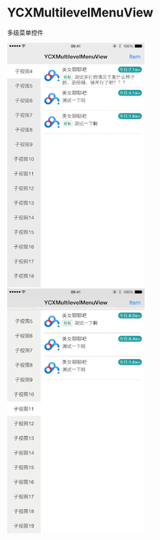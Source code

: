 # YCXMultilevelMenuView
多级菜单控件

<img src="https://github.com/Aster0id/YCXMultilevelMenuView/blob/master/Assets/YCXMultilevelMenuView_img_1.gif" width="320">
<img src="https://github.com/Aster0id/YCXMultilevelMenuView/blob/master/Assets/YCXMultilevelMenuView_img_2.gif" width="320">
